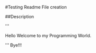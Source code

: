 #Testing Readme File creation

##Description

'''

Hello Welcome to my Programming World.

'''
Bye!!!
